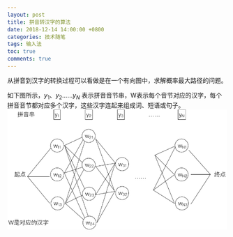 ```yaml
---
layout: post
title: 拼音转汉字的算法
date: 2018-12-14 14:00:00 +0800
categories: 技术随笔
tags: 输入法
toc: true
comments: true
---
```


从拼音到汉字的转换过程可以看做是在一个有向图中，求解概率最大路径的问题。

<!-- more -->
如下图所示，$y_{1}、y_{2}……y_{N}$  表示拼音音节串，W表示每个音节对应的汉字，每个拼音音节都对应多个汉字，这些汉字连起来组成词、短语或句子。
![](1214PyToHz/img01.png)